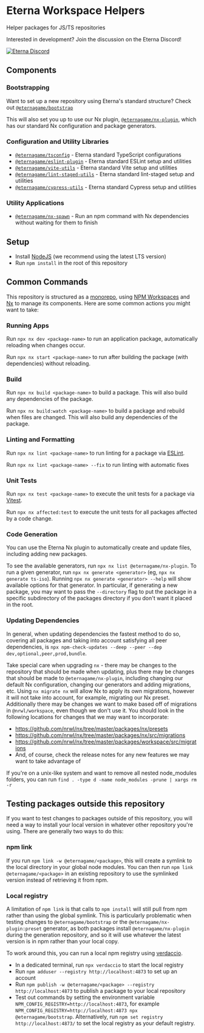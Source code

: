 # Eterna Workspace Helpers

Helper packages for JS/TS repositories

<!-- Managed by @eternagame/nx-plugin - prologue -->
Interested in development? Join the discussion on the Eterna Discord!

[![Eterna Discord](https://discord.com/api/guilds/702618517589065758/widget.png?style=banner2)](https://discord.gg/KYeTwux)
<!-- End managed by @eternagame/nx-plugin - prologue -->

## Components

### Bootstrapping

Want to set up a new repository using Eterna's standard structure? Check out [`@eternagame/bootstrap`](./packages/bootstrap)

This will also set you up to use our Nx plugin, [`@eternagame/nx-plugin`](./packages/nx-plugin), which has our standard Nx 
configuration and package generators.

### Configuration and Utility Libraries

- [`@eternagame/tsconfig`](./packages/tsconfig) - Eterna standard TypeScript configurations
- [`@eternagame/eslint-plugin`](./packages/eslint-plugin) - Eterna standard ESLint setup and utilities
- [`@eternagame/vite-utils`](./packages/vite-utils) - Eterna standard Vite setup and utilities
- [`@eternagame/lint-staged-utils`](./packages/lint-staged-utils) - Eterna standard lint-staged setup and utilities
- [`@eternagame/cypress-utils`](./packages/cypress-utils) - Eterna standard Cypress setup and utilities

### Utility Applications

- [`@eternagame/nx-spawn`](./packages/nx-spawn) - Run an npm command with Nx dependencies without waiting for them to finish

<!-- Managed by @eternagame/nx-plugin - setup -->
## Setup

- Install [NodeJS](https://nodejs.org/en/download/) (we recommend using the latest LTS version)
- Run `npm install` in the root of this repository
<!-- End managed by @eternagame/nx-plugin - setup -->

<!-- Managed by @eternagame/nx-plugin - commands -->
## Common Commands

This repository is structured as a [monorepo](https://monorepo.tools/), using
[NPM Workspaces](https://docs.npmjs.com/cli/v8/using-npm/workspaces) and [Nx](https://nx.dev/) to
manage its components. Here are some common actions you might want to take:
<!-- End managed by @eternagame/nx-plugin - commands -->

<!-- Managed by @eternagame/nx-plugin - commands/run -->
### Running Apps

Run `npx nx dev <package-name>` to run an application package, automatically reloading when changes occur.

Run `npx nx start <package-name>` to run after building the package (with dependencies) without reloading.
<!-- End managed by @eternagame/nx-plugin - commands/run -->

<!-- Managed by @eternagame/nx-plugin - commands/build -->
### Build

Run `npx nx build <package-name>` to build a package. This will also build any dependencies of the package.

Run `npx nx build:watch <package-name>` to build a package and rebuild when files are changed.
This will also build any dependencies of the package.
<!-- End managed by @eternagame/nx-plugin - commands/build -->

<!-- Managed by @eternagame/nx-plugin - commands/lint -->
### Linting and Formatting

Run `npx nx lint <package-name>` to run linting for a package via [ESLint](https://eslint.org/).

Run `npx nx lint <package-name> --fix` to run linting with automatic fixes
<!-- End managed by @eternagame/nx-plugin - commands/lint -->

<!-- Managed by @eternagame/nx-plugin - commands/test -->
### Unit Tests

Run `npx nx test <package-name>` to execute the unit tests for a package via [Vitest](https://vitest.dev/).

Run `npx nx affected:test` to execute the unit tests for all packages affected by a code change.
<!-- End managed by @eternagame/nx-plugin - commands/test -->

<!-- Managed by @eternagame/nx-plugin - commands/generate -->
### Code Generation

You can use the Eterna Nx plugin to automatically create and update files, including adding new packages.

To see the available generators, run `npx nx list @eternagame/nx-plugin`. To run a given generator,
run `npx nx generate <generator>` (eg, `npx nx generate ts-iso`). Running `npx nx generate <generator> --help`
will show available options for that generator. In particular, if generating a new package, you may want to pass
the `--directory` flag to put the package in a specific subdirectory of the packages directory if you don't
want it placed in the root.
<!-- End managed by @eternagame/nx-plugin - commands/generate -->

### Updating Dependencies

In general, when updating dependencies the fastest method to do so, covering all packages
and taking into account satisfying all peer dependencies, is `npx npm-check-updates --deep --peer --dep dev,optional,peer,prod,bundle`.

Take special care when upgrading `nx` - there may be changes to the repository that should be made
when updating, plus there may be changes that should be made to `@eternagame/nx-plugin`, including changing
our default Nx configuration, changing our generators and adding migrations, etc. Using `nx migrate nx`
will allow Nx to apply its own migrations, however it will not take into account, for example,
migrating our Nx preset. Additionally there may be changes we want to make based off of migrations
in `@nrwl/workspace`, even though we don't use it. You should look in the following locations for
changes that we may want to incorporate:

- https://github.com/nrwl/nx/tree/master/packages/nx/presets
- https://github.com/nrwl/nx/tree/master/packages/nx/src/migrations
- https://github.com/nrwl/nx/tree/master/packages/workspace/src/migrations
- And, of course, check the release notes for any new features we may want to take advantage of

If you're on a unix-like system and want to remove all nested node_modules folders,
you can run `find . -type d -name node_modules -prune | xargs rm -r`

## Testing packages outside this repository

If you want to test changes to packages outside of this repository, you will need a way to install your
local version in whatever other repository you're using. There are generally two ways to do this:

### npm link

If you run `npm link -w @eternagame/<package>`, this will create a symlink to the local directory
in your global node modules. You can then run `npm link @eternagame/<package>` in an existing repository
to use the symlinked version instead of retrieving it from npm.

### Local registry

A limitation of `npm link` is that calls to `npm install` will still pull from npm rather than using
the global symlink. This is particularly problematic when testing changes to `@eternagame/bootstrap`
or the `@eternagame/nx-plugin:preset` generator, as both packages install `@eternagame/nx-plugin` during the
generation repository, and so it will use whatever the latest version is in npm rather than your local copy.

To work around this, you can run a local npm registry using [verdaccio](https://github.com/verdaccio/verdaccio).

- In a dedicated terminal, run `npx verdaccio` to start the local registry
- Run `npm adduser --registry http://localhost:4873` to set up an account
- Run `npm publish -w @eternagame/<package> --registry http://localhost:4873` to publish a package
  to your local repository
- Test out commands by setting the environment variable `NPM_CONFIG_REGISTRY=http://localhost:4873`,
  for example `NPM_CONFIG_REGISTRY=http://localhost:4873 npx @eternagame/bootstrap`. Alternatively,
  run `npm set registry http://localhost:4873/` to set the local registry as your default registry.
